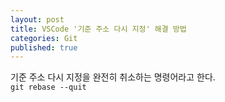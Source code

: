 ```yaml
---
layout: post
title: VSCode '기준 주소 다시 지정' 해결 방법
categories: Git
published: true
---
```


기준 주소 다시 지정을 완전히 취소하는 명령어라고 한다. <br/>
`git rebase --quit`
